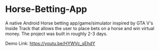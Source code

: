 # Horse-Betting-App
A native Android Horse betting app/game/simulator inspired by GTA V's Inside Track that allows the user to place bets on a horse and win virtual money. The project was built in roughly 2-3 days.

Demo Link: https://youtu.be/HYWVc_sEhdY

